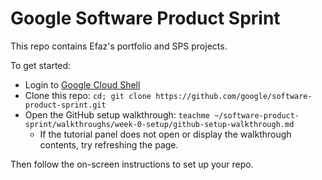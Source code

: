 # Google Software Product Sprint

This repo contains Efaz's portfolio and SPS projects.

To get started:

- Login to [Google Cloud Shell](https://ssh.cloud.google.com/cloudshell/editor)
- Clone this repo: `cd; git clone https://github.com/google/software-product-sprint.git`
- Open the GitHub setup walkthrough: `teachme ~/software-product-sprint/walkthroughs/week-0-setup/github-setup-walkthrough.md`
  - If the tutorial panel does not open or display the walkthrough contents, try refreshing the page.

Then follow the on-screen instructions to set up your repo.
